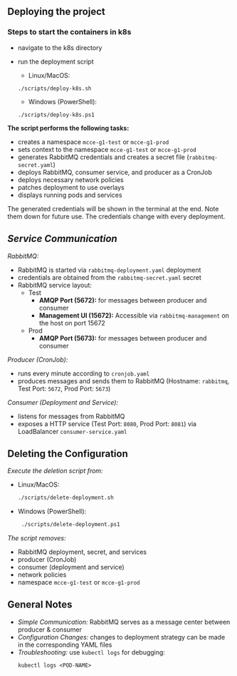 ## **Deploying the project**
### **Steps to start the containers in k8s**
- navigate to the k8s directory
- run the deployment script

   - Linux/MacOS:
   ```
   ./scripts/deploy-k8s.sh
   ```
   - Windows (PowerShell):
   ```
   ./scripts/deploy-k8s.ps1
   ```
**The script performs the following tasks:**
   - creates a namespace `mcce-g1-test` or `mcce-g1-prod`
   - sets context to the namespace `mcce-g1-test` or `mcce-g1-prod`
   - generates RabbitMQ credentials and creates a secret file (`rabbitmq-secret.yaml`)
   - deploys RabbitMQ, consumer service, and producer as a CronJob
   - deploys necessary network policies
   - patches deployment to use overlays
   - displays running pods and services

The generated credentials will be shown in the terminal at the end. Note them down for future use.
The credentials change with every deployment.

## *Service Communication*
*RabbitMQ:*
   - RabbitMQ is started via `rabbitmq-deployment.yaml` deployment
   - credentials are obtained from the `rabbitmq-secret.yaml` secret
   - RabbitMQ service layout:
      - Test
         - **AMQP Port (5672):** for messages between producer and consumer
         - **Management UI (15672):** Accessible via `rabbitmq-management` on the host on port 15672
      - Prod
         - **AMQP Port (5673):** for messages between producer and consumer

*Producer (CronJob):*
   - runs every minute according to `cronjob.yaml`
   - produces messages and sends them to RabbitMQ (Hostname: `rabbitmq`, Test Port: `5672`, Prod Port: `5673`)

*Consumer (Deployment and Service):*
   - listens for messages from RabbitMQ
   - exposes a HTTP service (Test Port: `8080`, Prod Port: `8081`) via LoadBalancer `consumer-service.yaml`


## **Deleting the Configuration**
*Execute the deletion script from:*
   - Linux/MacOS:
     ```bash
     ./scripts/delete-deployment.sh
      ```
     
   - Windows (PowerShell):
     ```bash
      ./scripts/delete-deployment.ps1
     ```
      
*The script removes:*
   - RabbitMQ deployment, secret, and services
   - producer (CronJob)
   - consumer (deployment and service)
   - network policies
   - namespace `mcce-g1-test` or `mcce-g1-prod`

## General Notes
- *Simple Communication:* RabbitMQ serves as a message center between producer & consumer
- *Configuration Changes:* changes to deployment strategy can be made in the corresponding
                          YAML files
- *Troubleshooting:* use `kubectl logs` for debugging:
   ```
   kubectl logs <POD-NAME>
   ```
